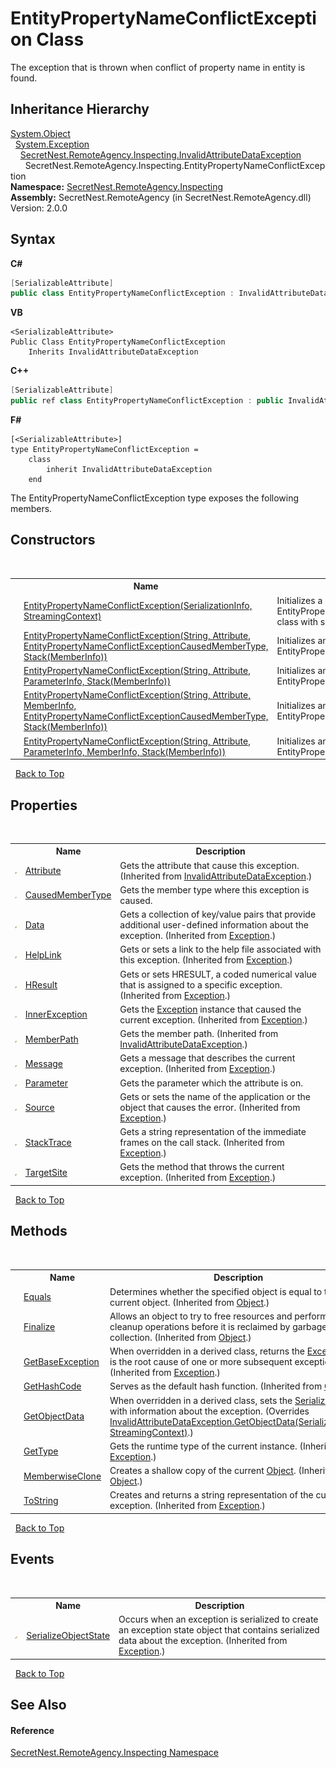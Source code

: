 # EntityPropertyNameConflictException Class
 

The exception that is thrown when conflict of property name in entity is found.


## Inheritance Hierarchy
<a href="https://docs.microsoft.com/dotnet/api/system.object" target="_blank">System.Object</a><br />&nbsp;&nbsp;<a href="https://docs.microsoft.com/dotnet/api/system.exception" target="_blank">System.Exception</a><br />&nbsp;&nbsp;&nbsp;&nbsp;<a href="T_SecretNest_RemoteAgency_Inspecting_InvalidAttributeDataException">SecretNest.RemoteAgency.Inspecting.InvalidAttributeDataException</a><br />&nbsp;&nbsp;&nbsp;&nbsp;&nbsp;&nbsp;SecretNest.RemoteAgency.Inspecting.EntityPropertyNameConflictException<br />
**Namespace:**&nbsp;<a href="N_SecretNest_RemoteAgency_Inspecting">SecretNest.RemoteAgency.Inspecting</a><br />**Assembly:**&nbsp;SecretNest.RemoteAgency (in SecretNest.RemoteAgency.dll) Version: 2.0.0

## Syntax

**C#**<br />
``` C#
[SerializableAttribute]
public class EntityPropertyNameConflictException : InvalidAttributeDataException
```

**VB**<br />
``` VB
<SerializableAttribute>
Public Class EntityPropertyNameConflictException
	Inherits InvalidAttributeDataException
```

**C++**<br />
``` C++
[SerializableAttribute]
public ref class EntityPropertyNameConflictException : public InvalidAttributeDataException
```

**F#**<br />
``` F#
[<SerializableAttribute>]
type EntityPropertyNameConflictException =  
    class
        inherit InvalidAttributeDataException
    end
```

The EntityPropertyNameConflictException type exposes the following members.


## Constructors
&nbsp;<table><tr><th></th><th>Name</th><th>Description</th></tr><tr><td>![Protected method](media/protmethod.gif "Protected method")</td><td><a href="M_SecretNest_RemoteAgency_Inspecting_EntityPropertyNameConflictException__ctor">EntityPropertyNameConflictException(SerializationInfo, StreamingContext)</a></td><td>
Initializes a new instance of the EntityPropertyNameConflictException class with serialized data.</td></tr><tr><td>![Public method](media/pubmethod.gif "Public method")</td><td><a href="M_SecretNest_RemoteAgency_Inspecting_EntityPropertyNameConflictException__ctor_1">EntityPropertyNameConflictException(String, Attribute, EntityPropertyNameConflictExceptionCausedMemberType, Stack(MemberInfo))</a></td><td>
Initializes an instance of EntityPropertyNameConflictException.</td></tr><tr><td>![Public method](media/pubmethod.gif "Public method")</td><td><a href="M_SecretNest_RemoteAgency_Inspecting_EntityPropertyNameConflictException__ctor_3">EntityPropertyNameConflictException(String, Attribute, ParameterInfo, Stack(MemberInfo))</a></td><td>
Initializes an instance of EntityPropertyNameConflictException.</td></tr><tr><td>![Public method](media/pubmethod.gif "Public method")</td><td><a href="M_SecretNest_RemoteAgency_Inspecting_EntityPropertyNameConflictException__ctor_2">EntityPropertyNameConflictException(String, Attribute, MemberInfo, EntityPropertyNameConflictExceptionCausedMemberType, Stack(MemberInfo))</a></td><td>
Initializes an instance of EntityPropertyNameConflictException.</td></tr><tr><td>![Public method](media/pubmethod.gif "Public method")</td><td><a href="M_SecretNest_RemoteAgency_Inspecting_EntityPropertyNameConflictException__ctor_4">EntityPropertyNameConflictException(String, Attribute, ParameterInfo, MemberInfo, Stack(MemberInfo))</a></td><td>
Initializes an instance of EntityPropertyNameConflictException.</td></tr></table>&nbsp;
<a href="#entitypropertynameconflictexception-class">Back to Top</a>

## Properties
&nbsp;<table><tr><th></th><th>Name</th><th>Description</th></tr><tr><td>![Public property](media/pubproperty.gif "Public property")</td><td><a href="P_SecretNest_RemoteAgency_Inspecting_InvalidAttributeDataException_Attribute">Attribute</a></td><td>
Gets the attribute that cause this exception.
 (Inherited from <a href="T_SecretNest_RemoteAgency_Inspecting_InvalidAttributeDataException">InvalidAttributeDataException</a>.)</td></tr><tr><td>![Public property](media/pubproperty.gif "Public property")</td><td><a href="P_SecretNest_RemoteAgency_Inspecting_EntityPropertyNameConflictException_CausedMemberType">CausedMemberType</a></td><td>
Gets the member type where this exception is caused.</td></tr><tr><td>![Public property](media/pubproperty.gif "Public property")</td><td><a href="https://docs.microsoft.com/dotnet/api/system.exception.data#System_Exception_Data" target="_blank">Data</a></td><td>
Gets a collection of key/value pairs that provide additional user-defined information about the exception.
 (Inherited from <a href="https://docs.microsoft.com/dotnet/api/system.exception" target="_blank">Exception</a>.)</td></tr><tr><td>![Public property](media/pubproperty.gif "Public property")</td><td><a href="https://docs.microsoft.com/dotnet/api/system.exception.helplink#System_Exception_HelpLink" target="_blank">HelpLink</a></td><td>
Gets or sets a link to the help file associated with this exception.
 (Inherited from <a href="https://docs.microsoft.com/dotnet/api/system.exception" target="_blank">Exception</a>.)</td></tr><tr><td>![Public property](media/pubproperty.gif "Public property")</td><td><a href="https://docs.microsoft.com/dotnet/api/system.exception.hresult#System_Exception_HResult" target="_blank">HResult</a></td><td>
Gets or sets HRESULT, a coded numerical value that is assigned to a specific exception.
 (Inherited from <a href="https://docs.microsoft.com/dotnet/api/system.exception" target="_blank">Exception</a>.)</td></tr><tr><td>![Public property](media/pubproperty.gif "Public property")</td><td><a href="https://docs.microsoft.com/dotnet/api/system.exception.innerexception#System_Exception_InnerException" target="_blank">InnerException</a></td><td>
Gets the <a href="https://docs.microsoft.com/dotnet/api/system.exception" target="_blank">Exception</a> instance that caused the current exception.
 (Inherited from <a href="https://docs.microsoft.com/dotnet/api/system.exception" target="_blank">Exception</a>.)</td></tr><tr><td>![Public property](media/pubproperty.gif "Public property")</td><td><a href="P_SecretNest_RemoteAgency_Inspecting_InvalidAttributeDataException_MemberPath">MemberPath</a></td><td>
Gets the member path.
 (Inherited from <a href="T_SecretNest_RemoteAgency_Inspecting_InvalidAttributeDataException">InvalidAttributeDataException</a>.)</td></tr><tr><td>![Public property](media/pubproperty.gif "Public property")</td><td><a href="https://docs.microsoft.com/dotnet/api/system.exception.message#System_Exception_Message" target="_blank">Message</a></td><td>
Gets a message that describes the current exception.
 (Inherited from <a href="https://docs.microsoft.com/dotnet/api/system.exception" target="_blank">Exception</a>.)</td></tr><tr><td>![Public property](media/pubproperty.gif "Public property")</td><td><a href="P_SecretNest_RemoteAgency_Inspecting_EntityPropertyNameConflictException_Parameter">Parameter</a></td><td>
Gets the parameter which the attribute is on.</td></tr><tr><td>![Public property](media/pubproperty.gif "Public property")</td><td><a href="https://docs.microsoft.com/dotnet/api/system.exception.source#System_Exception_Source" target="_blank">Source</a></td><td>
Gets or sets the name of the application or the object that causes the error.
 (Inherited from <a href="https://docs.microsoft.com/dotnet/api/system.exception" target="_blank">Exception</a>.)</td></tr><tr><td>![Public property](media/pubproperty.gif "Public property")</td><td><a href="https://docs.microsoft.com/dotnet/api/system.exception.stacktrace#System_Exception_StackTrace" target="_blank">StackTrace</a></td><td>
Gets a string representation of the immediate frames on the call stack.
 (Inherited from <a href="https://docs.microsoft.com/dotnet/api/system.exception" target="_blank">Exception</a>.)</td></tr><tr><td>![Public property](media/pubproperty.gif "Public property")</td><td><a href="https://docs.microsoft.com/dotnet/api/system.exception.targetsite#System_Exception_TargetSite" target="_blank">TargetSite</a></td><td>
Gets the method that throws the current exception.
 (Inherited from <a href="https://docs.microsoft.com/dotnet/api/system.exception" target="_blank">Exception</a>.)</td></tr></table>&nbsp;
<a href="#entitypropertynameconflictexception-class">Back to Top</a>

## Methods
&nbsp;<table><tr><th></th><th>Name</th><th>Description</th></tr><tr><td>![Public method](media/pubmethod.gif "Public method")</td><td><a href="https://docs.microsoft.com/dotnet/api/system.object.equals#System_Object_Equals_System_Object_" target="_blank">Equals</a></td><td>
Determines whether the specified object is equal to the current object.
 (Inherited from <a href="https://docs.microsoft.com/dotnet/api/system.object" target="_blank">Object</a>.)</td></tr><tr><td>![Protected method](media/protmethod.gif "Protected method")</td><td><a href="https://docs.microsoft.com/dotnet/api/system.object.finalize#System_Object_Finalize" target="_blank">Finalize</a></td><td>
Allows an object to try to free resources and perform other cleanup operations before it is reclaimed by garbage collection.
 (Inherited from <a href="https://docs.microsoft.com/dotnet/api/system.object" target="_blank">Object</a>.)</td></tr><tr><td>![Public method](media/pubmethod.gif "Public method")</td><td><a href="https://docs.microsoft.com/dotnet/api/system.exception.getbaseexception#System_Exception_GetBaseException" target="_blank">GetBaseException</a></td><td>
When overridden in a derived class, returns the <a href="https://docs.microsoft.com/dotnet/api/system.exception" target="_blank">Exception</a> that is the root cause of one or more subsequent exceptions.
 (Inherited from <a href="https://docs.microsoft.com/dotnet/api/system.exception" target="_blank">Exception</a>.)</td></tr><tr><td>![Public method](media/pubmethod.gif "Public method")</td><td><a href="https://docs.microsoft.com/dotnet/api/system.object.gethashcode#System_Object_GetHashCode" target="_blank">GetHashCode</a></td><td>
Serves as the default hash function.
 (Inherited from <a href="https://docs.microsoft.com/dotnet/api/system.object" target="_blank">Object</a>.)</td></tr><tr><td>![Public method](media/pubmethod.gif "Public method")</td><td><a href="M_SecretNest_RemoteAgency_Inspecting_EntityPropertyNameConflictException_GetObjectData">GetObjectData</a></td><td>
When overridden in a derived class, sets the <a href="https://docs.microsoft.com/dotnet/api/system.runtime.serialization.serializationinfo" target="_blank">SerializationInfo</a> with information about the exception.
 (Overrides <a href="M_SecretNest_RemoteAgency_Inspecting_InvalidAttributeDataException_GetObjectData">InvalidAttributeDataException.GetObjectData(SerializationInfo, StreamingContext)</a>.)</td></tr><tr><td>![Public method](media/pubmethod.gif "Public method")</td><td><a href="https://docs.microsoft.com/dotnet/api/system.exception.gettype#System_Exception_GetType" target="_blank">GetType</a></td><td>
Gets the runtime type of the current instance.
 (Inherited from <a href="https://docs.microsoft.com/dotnet/api/system.exception" target="_blank">Exception</a>.)</td></tr><tr><td>![Protected method](media/protmethod.gif "Protected method")</td><td><a href="https://docs.microsoft.com/dotnet/api/system.object.memberwiseclone#System_Object_MemberwiseClone" target="_blank">MemberwiseClone</a></td><td>
Creates a shallow copy of the current <a href="https://docs.microsoft.com/dotnet/api/system.object" target="_blank">Object</a>.
 (Inherited from <a href="https://docs.microsoft.com/dotnet/api/system.object" target="_blank">Object</a>.)</td></tr><tr><td>![Public method](media/pubmethod.gif "Public method")</td><td><a href="https://docs.microsoft.com/dotnet/api/system.exception.tostring#System_Exception_ToString" target="_blank">ToString</a></td><td>
Creates and returns a string representation of the current exception.
 (Inherited from <a href="https://docs.microsoft.com/dotnet/api/system.exception" target="_blank">Exception</a>.)</td></tr></table>&nbsp;
<a href="#entitypropertynameconflictexception-class">Back to Top</a>

## Events
&nbsp;<table><tr><th></th><th>Name</th><th>Description</th></tr><tr><td>![Protected event](media/protevent.gif "Protected event")</td><td><a href="https://docs.microsoft.com/dotnet/api/system.exception.serializeobjectstate" target="_blank">SerializeObjectState</a></td><td>
Occurs when an exception is serialized to create an exception state object that contains serialized data about the exception.
 (Inherited from <a href="https://docs.microsoft.com/dotnet/api/system.exception" target="_blank">Exception</a>.)</td></tr></table>&nbsp;
<a href="#entitypropertynameconflictexception-class">Back to Top</a>

## See Also


#### Reference
<a href="N_SecretNest_RemoteAgency_Inspecting">SecretNest.RemoteAgency.Inspecting Namespace</a><br />